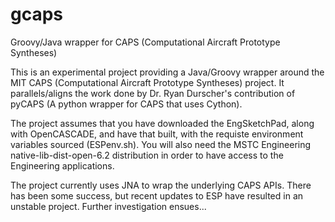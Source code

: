 # gcaps
Groovy/Java wrapper for CAPS (Computational Aircraft Prototype Syntheses)

This is an experimental project providing a Java/Groovy wrapper around the MIT CAPS (Computational Aircraft Prototype Syntheses) project. It parallels/aligns the work done by Dr. Ryan Durscher's contribution of pyCAPS (A python wrapper for CAPS that uses Cython).

The project assumes that you have downloaded the EngSketchPad, along with OpenCASCADE, and have that built, with the requiste environment variables sourced (ESPenv.sh). You will also need the MSTC Engineering native-lib-dist-open-6.2 distribution in order to have access to the Engineering applications.

The project currently uses JNA to wrap the underlying CAPS APIs. There has been some success, but recent updates to ESP have resulted in an unstable project. Further investigation ensues...
